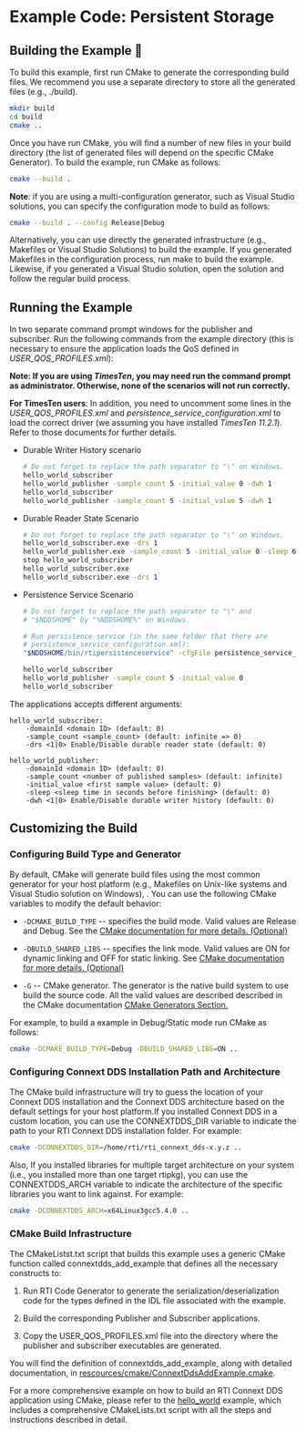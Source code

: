 # Example Code: Persistent Storage

## Building the Example :wrench:

To build this example, first run CMake to generate the corresponding build
files. We recommend you use a separate directory to store all the generated
files (e.g., ./build).

```sh
mkdir build
cd build
cmake ..
```

Once you have run CMake, you will find a number of new files in your build
directory (the list of generated files will depend on the specific CMake
Generator). To build the example, run CMake as follows:

```sh
cmake --build .
```

**Note**: if you are using a multi-configuration generator, such as Visual
Studio solutions, you can specify the configuration mode to build as follows:

```sh
cmake --build . --config Release|Debug
```

Alternatively, you can use directly the generated infrastructure (e.g.,
Makefiles or Visual Studio Solutions) to build the example. If you generated
Makefiles in the configuration process, run make to build the example.
Likewise, if you generated a Visual Studio solution, open the solution and
follow the regular build process.

## Running the Example

In two separate command prompt windows for the publisher and subscriber. Run
the following commands from the example directory (this is necessary to ensure
the application loads the QoS defined in *USER_QOS_PROFILES.xml*):

**Note: If you are using *TimesTen*, you may need run the command prompt
as administrator. Otherwise, none of the scenarios will not run correctly.**

**For TimesTen users**: In addition, you need to uncomment some lines in the
*USER_QOS_PROFILES.xml* and *persistence_service_configuration.xml* to load the
correct driver (we assuming you have installed *TimesTen 11.2.1*). Refer to
those documents for further details.

-   Durable Writer History scenario

    ```sh
    # Do not forget to replace the path separator to "\" on Windows.
    hello_world_subscriber
    hello_world_publisher -sample_count 5 -initial_value 0 -dwh 1
    hello_world_subscriber
    hello_world_publisher -sample_count 5 -initial_value 5 -dwh 1
    ```

-   Durable Reader State Scenario

    ```sh
    # Do not forget to replace the path separator to "\" on Windows.
    hello_world_subscriber.exe -drs 1
    hello_world_publisher.exe -sample_count 5 -initial_value 0 -sleep 60
    stop hello_world_subscriber
    hello_world_subscriber.exe
    hello_world_subscriber.exe -drs 1
    ```

-   Persistence Service Scenario

    ```sh
    # Do not forget to replace the path separator to "\" and
    # "$NDDSHOME" by "%NDDSHOME%" on Windows.

    # Run persistence service (in the same folder that there are
    # persistence_service_configuration.xml):
    "$NDDSHOME/bin/rtipersistenceservice" -cfgFile persistence_service_configuration.xml -cfgName <persistence_service_database|persistence_service_filesystem>

    hello_world_subscriber
    hello_world_publisher -sample_count 5 -initial_value 0
    hello_world_subscriber
    ```

The applications accepts different arguments:

```
hello_world_subscriber:
    -domainId <domain ID> (default: 0)
    -sample_count <sample_count> (default: infinite => 0)
    -drs <1|0> Enable/Disable durable reader state (default: 0)

hello_world_publisher:
    -domainId <domain ID> (default: 0)
    -sample_count <number of published samples> (default: infinite)
    -initial_value <first sample value> (default: 0)
    -sleep <sleep time in seconds before finishing> (default: 0)
    -dwh <1|0> Enable/Disable durable writer history (default: 0)
```

## Customizing the Build

### Configuring Build Type and Generator

By default, CMake will generate build files using the most common generator for
your host platform (e.g., Makefiles on Unix-like systems and Visual Studio
solution on Windows), \. You can use the following CMake variables to modify
the default behavior:

-   `-DCMAKE_BUILD_TYPE` -- specifies the build mode. Valid values are Release
    and Debug. See the [CMake documentation for more details.
    (Optional)](https://cmake.org/cmake/help/latest/variable/CMAKE_BUILD_TYPE.html)

-   `-DBUILD_SHARED_LIBS` -- specifies the link mode. Valid values are ON for
    dynamic linking and OFF for static linking. See [CMake documentation for
    more details.
    (Optional)](https://cmake.org/cmake/help/latest/variable/BUILD_SHARED_LIBS.html)

-   `-G` -- CMake generator. The generator is the native build system to use
    build the source code. All the valid values are described described in the
    CMake documentation [CMake Generators
    Section.](https://cmake.org/cmake/help/v3.13/manual/cmake-generators.7.html)

For example, to build a example in Debug/Static mode run CMake as follows:

```sh
cmake -DCMAKE_BUILD_TYPE=Debug -DBUILD_SHARED_LIBS=ON ..
```

### Configuring Connext DDS Installation Path and Architecture

The CMake build infrastructure will try to guess the location of your Connext
DDS installation and the Connext DDS architecture based on the default settings
for your host platform.If you installed Connext DDS in a custom location, you
can use the CONNEXTDDS_DIR variable to indicate the path to your RTI Connext
DDS installation folder. For example:

```sh
cmake -DCONNEXTDDS_DIR=/home/rti/rti_connext_dds-x.y.z ..
```

Also, If you installed libraries for multiple target architecture on your
system (i.e., you installed more than one target rtipkg), you can use the
CONNEXTDDS_ARCH variable to indicate the architecture of the specific libraries
you want to link against. For example:

```sh
cmake -DCONNEXTDDS_ARCH=x64Linux3gcc5.4.0 ..
```

### CMake Build Infrastructure

The CMakeListst.txt script that builds this example uses a generic CMake
function called connextdds_add_example that defines all the necessary
constructs to:

1.  Run RTI Code Generator to generate the serialization/deserialization code
    for the types defined in the IDL file associated with the example.

2.  Build the corresponding Publisher and Subscriber applications.

3.  Copy the USER_QOS_PROFILES.xml file into the directory where the publisher
    and subscriber executables are generated.

You will find the definition of connextdds_add_example, along with detailed
documentation, in
[rescources/cmake/ConnextDdsAddExample.cmake](../../../../rescources/cmake/ConnextDdsAddExample.cmake).

For a more comprehensive example on how to build an RTI Connext DDS application
using CMake, please refer to the
[hello_world](../../../connext_dds/build_systems/cmake/) example, which
includes a comprehensive CMakeLists.txt script with all the steps and
instructions described in detail.
